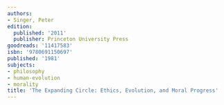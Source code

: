 ```yaml
---
authors:
- Singer, Peter
edition:
  published: '2011'
  publisher: Princeton University Press
goodreads: '11417583'
isbn: '9780691150697'
published: '1981'
subjects:
- philosophy
- human-evolution
- morality
title: 'The Expanding Circle: Ethics, Evolution, and Moral Progress'
---
```


